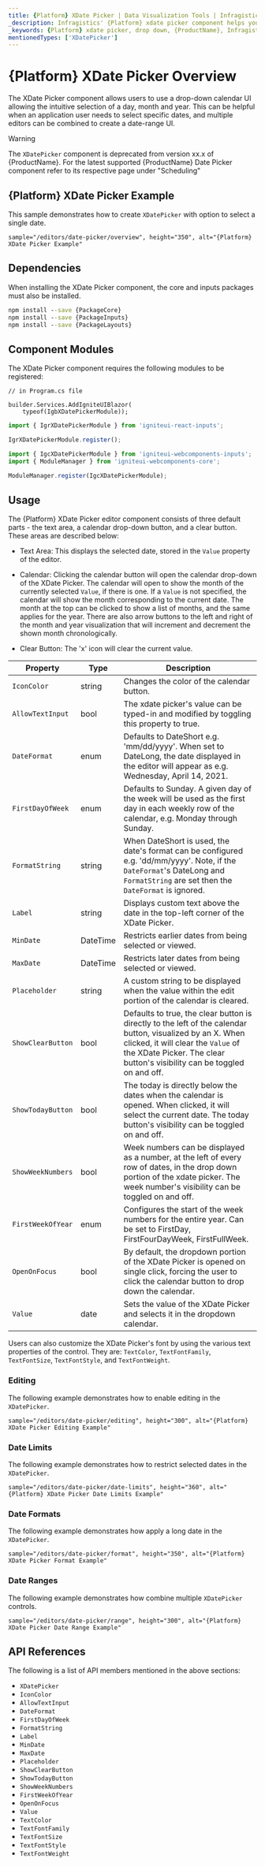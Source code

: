 ```yaml
---
title: {Platform} XDate Picker | Data Visualization Tools | Infragistics
_description: Infragistics' {Platform} xdate picker component helps your users select dates. Improve your graphs and visualization with Ignite UI for {Platform}!
_keywords: {Platform} xdate picker, drop down, {ProductName}, Infragistics
mentionedTypes: ['XDatePicker']
---
```

# {Platform} XDate Picker Overview

The XDate Picker component allows users to use a drop-down calendar UI allowing the intuitive selection of a day, month and year. This can be helpful when an application user needs to select specific dates, and multiple editors can be combined to create a date-range UI.

> [!WARNING]
> The `XDatePicker` component is deprecated from version xx.x of {ProductName}. For the latest supported {ProductName} Date Picker component refer to its respective page under "Scheduling"

## {Platform} XDate Picker Example

This sample demonstrates how to create `XDatePicker` with option to select a single date.

`sample="/editors/date-picker/overview", height="350", alt="{Platform} XDate Picker Example"`



<!-- React, WebComponents -->
## Dependencies
When installing the XDate Picker component, the core and inputs packages must also be installed.

```cmd
npm install --save {PackageCore}
npm install --save {PackageInputs}
npm install --save {PackageLayouts}
```
<!-- end: React, WebComponents -->

## Component Modules

The XDate Picker component requires the following modules to be registered:

```razor
// in Program.cs file

builder.Services.AddIgniteUIBlazor(
    typeof(IgbXDatePickerModule));
```

```ts
import { IgrXDatePickerModule } from 'igniteui-react-inputs';

IgrXDatePickerModule.register();
```

```ts
import { IgcXDatePickerModule } from 'igniteui-webcomponents-inputs';
import { ModuleManager } from 'igniteui-webcomponents-core';

ModuleManager.register(IgcXDatePickerModule);
```

<div class="divider--half"></div>

## Usage

The {Platform} XDate Picker editor component consists of three default parts - the text area, a calendar drop-down button, and a clear button. These areas are described below:

- Text Area: This displays the selected date, stored in the `Value` property of the editor.

- Calendar: Clicking the calendar button will open the calendar drop-down of the XDate Picker. The calendar will open to show the month of the currently selected `Value`, if there is one. If a `Value` is not specified, the calendar will show the month corresponding to the current date. The month at the top can be clicked to show a list of months, and the same applies for the year. There are also arrow buttons to the left and right of the month and year visualization that will increment and decrement the shown month chronologically.

- Clear Button: The 'x' icon will clear the current value.

| Property | Type | Description |
| ---------|------|------------ |
| `IconColor` | string | Changes the color of the calendar button. |
| `AllowTextInput`  |  bool   |  The xdate picker's value can be typed-in and modified by toggling this property to true. |
| `DateFormat` | enum | Defaults to DateShort e.g. 'mm/dd/yyyy'. When set to DateLong, the date displayed in the editor will appear as e.g. Wednesday, April 14, 2021. |
| `FirstDayOfWeek` | enum | Defaults to Sunday. A given day of the week will be used as the first day in each weekly row of the calendar, e.g. Monday through Sunday. |
| `FormatString` | string  | When DateShort is used, the date's format can be configured e.g. 'dd/mm/yyyy'. Note, if the `DateFormat`'s DateLong and `FormatString` are set then the `DateFormat` is ignored. |
| `Label`  |  string | Displays custom text above the date in the top-left corner of the XDate Picker. |
| `MinDate` | DateTime | Restricts earlier dates from being selected or viewed. |
| `MaxDate` | DateTime | Restricts later dates from being selected or viewed. |
| `Placeholder` | string  |  A custom string to be displayed when the value within the edit portion of the calendar is cleared. |
| `ShowClearButton` | bool  |  Defaults to true, the clear button is directly to the left of the calendar button, visualized by an X. When clicked, it will clear the `Value` of the XDate Picker. The clear button's visibility can be toggled on and off. |
| `ShowTodayButton`| bool  |  The today is directly below the dates when the calendar is opened. When clicked, it will select the current date. The today button's visibility can be toggled on and off. |
| `ShowWeekNumbers` | bool | Week numbers can be displayed as a number, at the left of every row of dates, in the drop down portion of the xdate picker. The week number's visibility can be toggled on and off. |
| `FirstWeekOfYear` | enum | Configures the start of the week numbers for the entire year. Can be set to FirstDay, FirstFourDayWeek, FirstFullWeek. |
| `OpenOnFocus` | bool | By default, the dropdown portion of the XDate Picker is opened on single click, forcing the user to click the calendar button to drop down the calendar. |
| `Value` | date | Sets the value of the XDate Picker and selects it in the dropdown calendar. |

Users can also customize the XDate Picker's font by using the various text properties of the control. They are: `TextColor`, `TextFontFamily`, `TextFontSize`, `TextFontStyle`, and `TextFontWeight`.

### Editing

The following example demonstrates how to enable editing in the `XDatePicker`.

`sample="/editors/date-picker/editing", height="300", alt="{Platform} XDate Picker Editing Example"`



<div class="divider--half"></div>

### Date Limits

The following example demonstrates how to restrict selected dates in the `XDatePicker`.

`sample="/editors/date-picker/date-limits", height="360", alt="{Platform} XDate Picker Date Limits Example"`



<div class="divider--half"></div>

### Date Formats

The following example demonstrates how apply a long date in the `XDatePicker`.

`sample="/editors/date-picker/format", height="350", alt="{Platform} XDate Picker Format Example"`



<div class="divider--half"></div>

### Date Ranges

The following example demonstrates how combine multiple `XDatePicker` controls.

`sample="/editors/date-picker/range", height="300", alt="{Platform} XDate Picker Date Range Example"`



<div class="divider--half"></div>

## API References

The following is a list of API members mentioned in the above sections:

- `XDatePicker`
- `IconColor`
- `AllowTextInput`
- `DateFormat`
- `FirstDayOfWeek`
- `FormatString`
- `Label`
- `MinDate`
- `MaxDate`
- `Placeholder`
- `ShowClearButton`
- `ShowTodayButton`
- `ShowWeekNumbers`
- `FirstWeekOfYear`
- `OpenOnFocus`
- `Value`
- `TextColor`
- `TextFontFamily`
- `TextFontSize`
- `TextFontStyle`
- `TextFontWeight`
